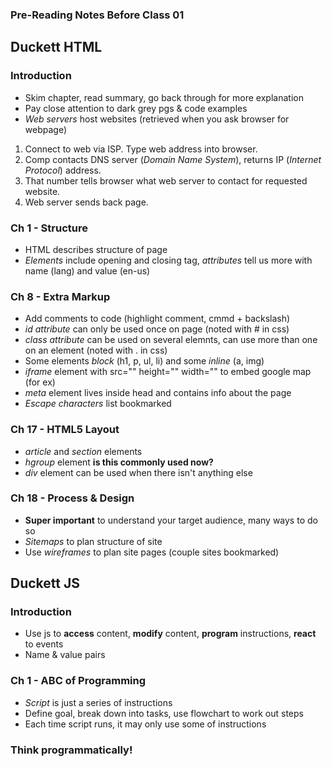 ### Pre-Reading Notes Before Class 01


## **Duckett HTML**

### Introduction
- Skim chapter, read summary, go back through for more explanation
- Pay close attention to dark grey pgs &amp; code examples
- *Web servers* host websites (retrieved when you ask browser for webpage)

1. Connect to web via ISP. Type web address into browser.
2. Comp contacts DNS server (*Domain Name System*), returns IP (*Internet Protocol*) address.
3. That number tells browser what web server to contact for requested website.
4. Web server sends back page. 

### Ch 1 - Structure
- HTML describes structure of page
- *Elements* include opening and closing tag, *attributes* tell us more with name (lang) and value (en-us)

### Ch 8 - Extra Markup
- Add comments to code (highlight comment, cmmd + backslash)
- *id attribute* can only be used once on page (noted with # in css)
- *class attribute* can be used on several elemnts, can use more than one on an element (noted with . in css)
- Some elements *block* (h1, p, ul, li) and some *inline* (a, img)
- *iframe* element with src="" height="" width="" to embed google map (for ex) 
- *meta* element lives inside head and contains info about the page
- *Escape characters* list bookmarked

### Ch 17 - HTML5 Layout
- *article* and *section* elements
- *hgroup* element **is this commonly used now?**
- *div* element can be used when there isn't anything else

### Ch 18 - Process & Design
- **Super important** to understand your target audience, many ways to do so
- *Sitemaps* to plan structure of site
- Use *wireframes* to plan site pages (couple sites bookmarked)

## **Duckett JS**

### Introduction
- Use js to **access** content, **modify** content, **program** instructions, **react** to events
- Name &amp; value pairs

### Ch 1 - ABC of Programming
- *Script* is just a series of instructions
- Define goal, break down into tasks, use flowchart to work out steps
- Each time script runs, it may only use some of instructions

### **Think programmatically!**